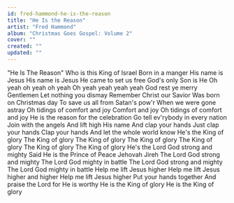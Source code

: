```yaml
---
id: fred-hammond-he-is-the-reason
title: "He Is the Reason"
artist: "Fred Hammond"
album: "Christmas Goes Gospel: Volume 2"
cover: ""
created: ""
updated: ""
---
```


"He Is The Reason"
Who is this King of Israel
Born in a manger
His name is Jesus
His name is Jesus
He came to set us free
God's only Son is He
Oh yeah oh yeah oh yeah
Oh yeah yeah yeah yeah
God rest ye merry Gentlemen
Let nothing you dismay
Remember Christ our Savior
Was born on Christmas day
To save us all from Satan's pow'r
When we were gone astray
Oh tidings of comfort and joy
Comfort and joy
Oh tidings of comfort and joy
He is the reason for the celebration
Go tell ev'rybody in every nation
Join with the angels
And lift high His name
And clap your hands
Just clap your hands
Clap your hands
And let the whole world know
He's the King of glory
The King of glory
The King of glory
The King of glory
The King of glory
The King of glory
The King of glory
He's the Lord God strong and mighty
Said He is the Prince of Peace
Jehovah Jireh
The Lord God strong and mighty
The Lord God mighty in battle
The Lord God strong and mighty
The Lord God mighty in battle
Help me lift Jesus higher
Help me lift Jesus higher and higher
Help me lift Jesus higher
Put your hands together
And praise the Lord for He is worthy
He is the King of glory
He is the King of glory